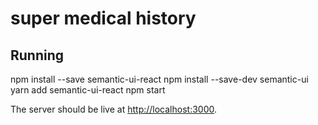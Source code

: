# super medical history


## Running

npm install --save semantic-ui-react
npm install --save-dev semantic-ui
yarn add semantic-ui-react
npm start


The server should be live at <http://localhost:3000>.
